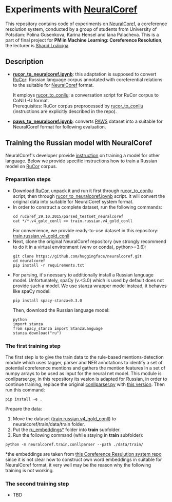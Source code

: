# Experiments with [NeuralCoref](https://github.com/huggingface/neuralcoref)

This repository contains code of experiments on [NeuralCoref](https://github.com/huggingface/neuralcoref), a coreference resolution system, conducted by a group of students from University of Potsdam: Polina Gusenkova, Karina Hensel and Iana Palacheva. This is a part of final project for **PM in Machine Learning: Coreference Resolution**, the lecturer is [Sharid Loáiciga](https://sites.google.com/site/loaicigasharid/).


## Description
* **[rucor_to_neuralcoref.ipynb](https://github.com/YanaPalacheva/experiments_neuralcoref/blob/master/rucor_to_neuralcoref.ipynb)**: this adaptation is supposed to     convert [RuCor](http://rucoref.maimbava.net/): Russian language corpus annotated with coreferential relations to the suitable for [NeuralCoref](https://github.com/huggingface/neuralcoref) format.

  It employs [rucor_to_conllu](https://github.com/fostroll/rucor_to_conllu): a conversation script for RuCor corpus to CoNLL-U format.  
  Prerequisites: RuCor corpus preprocessed by [rucor_to_conllu](https://github.com/fostroll/rucor_to_conllu) (instructions are explicitly described in the repo).
  
* **[paws_to_neuralcoref.ipynb](https://github.com/YanaPalacheva/experiments_neuralcoref/blob/master/paws_to_neuralcoref.ipynb)**: converts [PAWS](https://github.com/google-research-datasets/paws) dataset into a suitable for NeuralCoref format for following evaluation.

## Training the Russian model with NeuralCoref

NeuralCoref's developer provide [instruction](https://github.com/YanaPalacheva/neuralcoref/blob/master/neuralcoref/train/training.md) on training a model for other language. Below we provide specific instructions how to train a Russian model on [RuCor](http://rucoref.maimbava.net/) corpus.

### Preparation steps
- Download [RuCor](http://rucoref.maimbava.net/), unpack it and run it first through [rucor_to_conllu](https://github.com/fostroll/rucor_to_conllu) script, then through [rucor_to_neuralcoref.ipynb](https://github.com/YanaPalacheva/experiments_neuralcoref/blob/master/rucor_to_neuralcoref.ipynb) script. It will convert the original data into suitable for NeuralCoref system format.
- In order to construct a complete dataset, run the following commands:
   ~~~~  
   cd rucoref_29.10.2015/parsed_testset_neuralcoref
   cat */*.v4_gold_conll >> train.russian.v4_gold_conll
   ~~~~  
   For convenience, we provide ready-to-use dataset in this repository: [train.russian.v4_gold_conll](https://github.com/YanaPalacheva/experiments_neuralcoref/blob/master/train.russian.v4_gold_conll)
- Next, clone the original NeuralCoref repository (we strongly recommend to do it in a virtual environment (venv or conda), python>=3.6):
   ~~~~  
   git clone https://github.com/huggingface/neuralcoref.git
   cd neuralcoref
   pip install -r requirements.txt
   ~~~~  
- For parsing, it's neessary to additionally install a Russian language model. Unfortunately, spaCy (v.<3.0) which is used by default does not provide such a model. 
We use stanza wrapper model instead, it behaves like spaCy model:
   ~~~~  
   pip install spacy-stanza<0.3.0
   ~~~~  
   Then, download the Russian language model:
   ~~~~  
   python
   import stanza
   from spacy_stanza import StanzaLanguage
   stanza.download("ru")
   ~~~~  
### The first training step
   The first step is to give the train data to the rule-based mentions-detection module which uses tagger, parser and NER annotations to identify a set of potential coreference mentions and gathers the mention features in a set of numpy arrays to be used as input for the neural net model. This module is conllparser.py, in this repository its vesion is adapted for Russian, in order to continue training, replace the original [conllparser.py](https://github.com/huggingface/neuralcoref/blob/master/neuralcoref/train/conllparser.py) with [this version](https://github.com/YanaPalacheva/experiments_neuralcoref/blob/master/conllparser.py). Then run this command:
   ~~~~  
   pip install -e .
   ~~~~
   Prepare the data:
   1. Move the dataset ([train.russian.v4_gold_conll](https://github.com/YanaPalacheva/experiments_neuralcoref/blob/master/train.russian.v4_gold_conll)) to neuralcoref/train/data/train folder. 
   2. Put the [ru_embeddings\*](https://github.com/YanaPalacheva/experiments_neuralcoref/blob/master/ru_embeddings/) folder  into **train** subfolder.
   3. Run the following command (while staying in **train** subfolder):
   ~~~~
   python -m neuralcoref.train.conllparser --path ./data/train/
   ~~~~  
   \*the embeddings are taken from [this Coreference Resulution system repo](https://github.com/annkupriyanova/Coreference-Resolution) since it is not clear how to construct own word embeddings in suitable for NeuralCoref format, it very well may be the reason why the following training is not working.
### The second training step
- TBD
